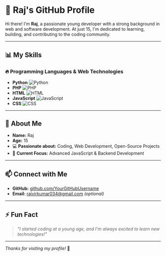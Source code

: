 # 🚀 Raj's GitHub Profile

Hi there! I'm **Raj**, a passionate young developer with a strong background in web and software development. At just 15, I'm dedicated to learning, building, and contributing to the coding community.

---

## 📊 My Skills

### 🔥 Programming Languages & Web Technologies  

- **Python** ![Python](https://img.shields.io/badge/Python-100%25-brightgreen?style=for-the-badge&logo=python&logoColor=white)
- **PHP** ![PHP](https://img.shields.io/badge/PHP-99%25-blueviolet?style=for-the-badge&logo=php&logoColor=white)
- **HTML** ![HTML](https://img.shields.io/badge/HTML-100%25-orange?style=for-the-badge&logo=html5&logoColor=white)
- **JavaScript** ![JavaScript](https://img.shields.io/badge/JavaScript-70%25-yellow?style=for-the-badge&logo=javascript&logoColor=black)
- **CSS** ![CSS](https://img.shields.io/badge/CSS-70%25-blue?style=for-the-badge&logo=css3&logoColor=white)

---

## 🌟 About Me

- **Name:** Raj  
- **Age:** 15  
- 💻 **Passionate about:** Coding, Web Development, Open-Source Projects  
- 🎯 **Current Focus:** Advanced JavaScript & Backend Development  

---

## 📫 Connect with Me  

- **GitHub:** [github.com/YourGitHubUsername](https://github.com/Therajop)  
- **Email:** rajvirkumar034@gmail.com 
 *(optional)*  

---

## ⚡ Fun Fact  

> *"I started coding at a young age, and I'm always excited to learn new technologies!"*

---

*Thanks for visiting my profile!* 🚀

